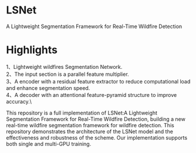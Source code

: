 # LSNet
A Lightweight Segmentation Framework for Real-Time Wildfire Detection
# Highlights
1、Lightweight wildfires Segmentation Network.\
2、The input section is a parallel feature multiplier.\
3、A encoder with a residual feature extractor to reduce computational load and enhance segmentation speed.\
4、A decoder with an attentional feature-pyramid structure to improve accuracy.\




This repository is a full implementation of LSNet:A Lightweight Segmentation Framework for Real-Time Wildfire Detection, building a new real-time wildfire segmentation framework for wildfire detection.
This repository demonstrates the architecture of the LSNet model and the effectiveness and robustness of the scheme. Our implementation supports both single and multi-GPU training.
